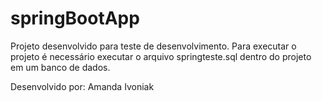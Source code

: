 # springBootApp
Projeto desenvolvido para teste de desenvolvimento. Para executar o projeto é necessário executar o arquivo springteste.sql dentro do projeto em um banco de dados.

Desenvolvido por: Amanda Ivoniak
